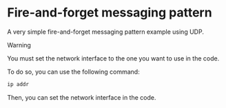 # Fire-and-forget messaging pattern

A very simple fire-and-forget messaging pattern example using UDP.

> [!WARNING]
>
> You must set the network interface to the one you want to use in the code.
>
> To do so, you can use the following command:
>
> ```bash
> ip addr
> ```
>
> Then, you can set the network interface in the code.
